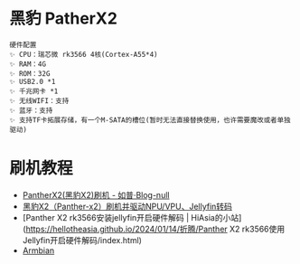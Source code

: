 # 黑豹 PatherX2
```
硬件配置
✨ CPU：瑞芯微 rk3566 4核(Cortex-A55*4)
✨ RAM：4G
✨ ROM：32G
✨ USB2.0 *1
✨ 千兆网卡 *1
✨ 无线WIFI：支持
✨ 蓝牙：支持
✨ 支持TF卡拓展存储，有一个M-SATA的槽位(暂时无法直接替换使用，也许需要魔改或者单独驱动)
```

# 刷机教程
- [PantherX2(黑豹X2)刷机 - 如普·Blog-null](https://rupu.net/archives/pantherx2)
- [黑豹X2（Panther-x2）刷机并驱动NPU/VPU、Jellyfin转码](https://blog.van.ac.cn/wiki/黑豹X2（Panther-x2）刷机并驱动NPU-VPU、Jellyfin转码/)
- [Panther X2 rk3566安装jellyfin开启硬件解码 | HiAsia的小站](https://hellotheasia.github.io/2024/01/14/折腾/Panther X2 rk3566使用Jellyfin开启硬件解码/index.html)
- [Armbian](https://github.com/ophub/amlogic-s9xxx-armbian)
